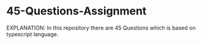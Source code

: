 # 45-Questions-Assignment

EXPLANATION:
In this repository there are 45 Questions which is based on typescript language. 
